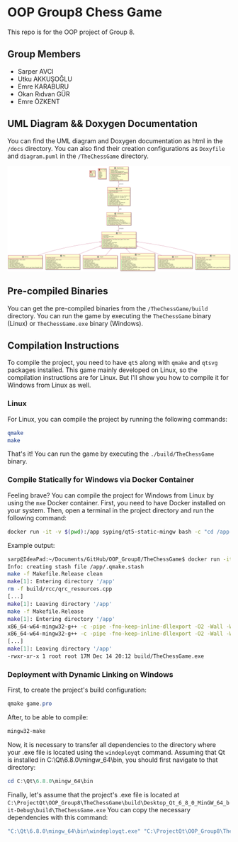 # OOP Group8 Chess Game

This repo is for the OOP project of Group 8.

## Group Members

- Sarper AVCI
- Utku AKKUŞOĞLU
- Emre KARABURU
- Okan Rıdvan GÜR
- Emre ÖZKENT

## UML Diagram && Doxygen Documentation

You can find the UML diagram and Doxygen documentation as html in the `/docs` directory. You can also find their creation configurations as `Doxyfile` and `diagram.puml` in the `/TheChessGame` directory.

![UML Diagram](docs/UML.png)

## Pre-compiled Binaries

You can get the pre-compiled binaries from the `/TheChessGame/build` directory. You can run the game by executing the `TheChessGame` binary (Linux) or `TheChessGame.exe` binary (Windows).

## Compilation Instructions

To compile the project, you need to have `qt5` along with `qmake` and `qtsvg` packages installed. This game mainly developed on Linux, so the compilation instructions are for Linux. But I'll show you how to compile it for Windows from Linux as well.

### Linux

For Linux, you can compile the project by running the following commands:

```bash
qmake
make
```

That's it! You can run the game by executing the `./build/TheChessGame` binary.

### Compile Statically for Windows via Docker Container

Feeling brave? You can compile the project for Windows from Linux by using the `mxe` Docker container. First, you need to have Docker installed on your system. Then, open a terminal in the project directory and run the following command:

```bash
docker run -it -v $(pwd):/app syping/qt5-static-mingw bash -c "cd /app && export QT_SELECT=qt5-x86_64-w64-mingw32 && qmake -qt=qt5-x86_64-w64-mingw32 && make clean && make && ls -lah build/TheChessGame.exe"
```

Example output:

```bash
sarp@IdeaPad:~/Documents/GitHub/OOP_Group8/TheChessGame$ docker run -it -v $(pwd):/app syping/qt5-static-mingw bash -c "cd /app && export QT_SELECT=qt5-x86_64-w64-mingw32 && qmake -qt=qt5-x86_64-w64-mingw32 && make clean && make && ls -lah build/TheChessGame.exe"
Info: creating stash file /app/.qmake.stash
make -f Makefile.Release clean
make[1]: Entering directory '/app'
rm -f build/rcc/qrc_resources.cpp
[...]
make[1]: Leaving directory '/app'
make -f Makefile.Release
make[1]: Entering directory '/app'
x86_64-w64-mingw32-g++ -c -pipe -fno-keep-inline-dllexport -O2 -Wall -W -Wextra -fexceptions -mthreads -DUNICODE -D_UNICODE -DWIN32 -DQT_NO_DEBUG -DQT_SVG_LIB -DQT_WIDGETS_LIB -DQT_GUI_LIB -DQT_CORE_LIB -DQT_NEEDS_QMAIN -I. -Iinclude -I/opt/windev/qt64s_5.9.9/include -I/opt/windev/qt64s_5.9.9/include/QtSvg -I/opt/windev/qt64s_5.9.9/include/QtWidgets -I/opt/windev/qt64s_5.9.9/include/QtGui -I/opt/windev/qt64s_5.9.9/include/QtCore -Ibuild/moc -I/opt/windev/qt64s_5.9.9/mkspecs/win32-g++  -o build/obj/Bishop.o src/Bishop.cpp
x86_64-w64-mingw32-g++ -c -pipe -fno-keep-inline-dllexport -O2 -Wall -W -Wextra -fexceptions -mthreads -DUNICODE -D_UNICODE -DWIN32 -DQT_NO_DEBUG -DQT_SVG_LIB -DQT_WIDGETS_LIB -DQT_GUI_LIB -DQT_CORE_LIB -DQT_NEEDS_QMAIN -I. -Iinclude -I/opt/windev/qt64s_5.9.9/include -I/opt/windev/qt64s_5.9.9/include/QtSvg -I/opt/windev/qt64s_5.9.9/include/QtWidgets -I/opt/windev/qt64s_5.9.9/include/QtGui -I/opt/windev/qt64s_5.9.9/include/QtCore -Ibuild/moc -I/opt/windev/qt64s_5.9.9/mkspecs/win32-g++  -o build/obj/GameBoard.o src/GameBoard.cpp
[...]
make[1]: Leaving directory '/app'
-rwxr-xr-x 1 root root 17M Dec 14 20:12 build/TheChessGame.exe
```

### Deployment with Dynamic Linking on Windows

First, to create the project's build configuration:

```powershell
qmake game.pro
```

After, to be able to compile:

```powershell
mingw32-make
```

Now, it is necessary to transfer all dependencies to the directory where your .exe file is located
using the `windeployqt` command. Assuming that Qt is installed in C:\Qt\6.8.0\mingw_64\bin,
you should first navigate to that directory:

```powershell
cd C:\Qt\6.8.0\mingw_64\bin
```

Finally, let's assume that the project's .exe file is located at
`C:\ProjectQt\OOP_Group8\TheChessGame\build\Desktop_Qt_6_8_0_MinGW_64_bit-Debug\build\TheChessGame.exe`
You can copy the necessary dependencies with this command:

```powershell
"C:\Qt\6.8.0\mingw_64\bin\windeployqt.exe" "C:\ProjectQt\OOP_Group8\TheChessGame\build\Desktop_Qt_6_8_0_MinGW_64_bit-Debug\build\TheChessGame.exe"
```